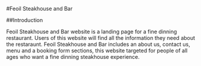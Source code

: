 #Feoil Steakhouse and Bar

##Introduction

Feoil Steakhouse and Bar website is a landing page for a fine dinning restaurant.
Users of this website will find all the information they need about the restaraunt.
Feoil Steakhouse and Bar includes an about us, contact us, menu and a booking form sections,
this website targeted for people of all ages who want a fine dinning steakhouse experience.

